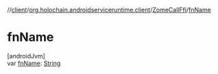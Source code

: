 //[client](../../../index.md)/[org.holochain.androidserviceruntime.client](../index.md)/[ZomeCallFfi](index.md)/[fnName](fn-name.md)

# fnName

[androidJvm]\
var [fnName](fn-name.md): [String](https://kotlinlang.org/api/core/kotlin-stdlib/kotlin/-string/index.html)
